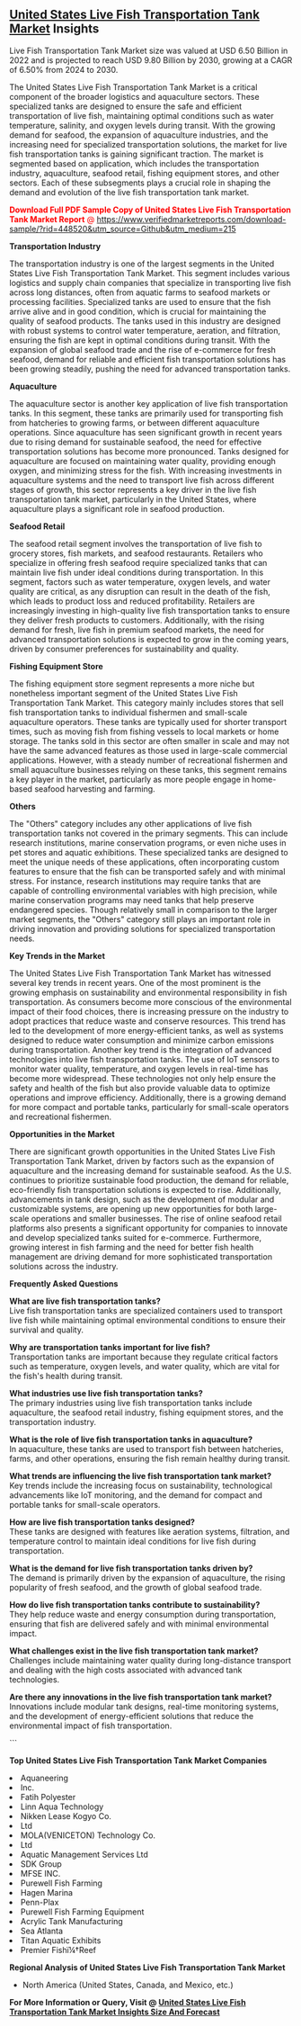 <h2><a href="https://www.verifiedmarketreports.com/download-sample/?rid=448520&amp;utm_source=Github&amp;utm_medium=215" target="_blank">United States Live Fish Transportation Tank Market</a> Insights</h2><p>Live Fish Transportation Tank Market size was valued at USD 6.50 Billion in 2022 and is projected to reach USD 9.80 Billion by 2030, growing at a CAGR of 6.50% from 2024 to 2030.</p><p> <p>The United States Live Fish Transportation Tank Market is a critical component of the broader logistics and aquaculture sectors. These specialized tanks are designed to ensure the safe and efficient transportation of live fish, maintaining optimal conditions such as water temperature, salinity, and oxygen levels during transit. With the growing demand for seafood, the expansion of aquaculture industries, and the increasing need for specialized transportation solutions, the market for live fish transportation tanks is gaining significant traction. The market is segmented based on application, which includes the transportation industry, aquaculture, seafood retail, fishing equipment stores, and other sectors. Each of these subsegments plays a crucial role in shaping the demand and evolution of the live fish transportation tank market. <p><span class=""><span style="color: #ff0000;"><strong>Download Full PDF Sample Copy of United States Live Fish Transportation Tank Market Report</strong> @ </span><a href="https://www.verifiedmarketreports.com/download-sample/?rid=448520&amp;utm_source=Github&amp;utm_medium=215" target="_blank">https://www.verifiedmarketreports.com/download-sample/?rid=448520&amp;utm_source=Github&amp;utm_medium=215</a></span></p></p> <p><strong>Transportation Industry</strong></p> <p>The transportation industry is one of the largest segments in the United States Live Fish Transportation Tank Market. This segment includes various logistics and supply chain companies that specialize in transporting live fish across long distances, often from aquatic farms to seafood markets or processing facilities. Specialized tanks are used to ensure that the fish arrive alive and in good condition, which is crucial for maintaining the quality of seafood products. The tanks used in this industry are designed with robust systems to control water temperature, aeration, and filtration, ensuring the fish are kept in optimal conditions during transit. With the expansion of global seafood trade and the rise of e-commerce for fresh seafood, demand for reliable and efficient fish transportation solutions has been growing steadily, pushing the need for advanced transportation tanks. <p><strong>Aquaculture</strong></p> <p>The aquaculture sector is another key application of live fish transportation tanks. In this segment, these tanks are primarily used for transporting fish from hatcheries to growing farms, or between different aquaculture operations. Since aquaculture has seen significant growth in recent years due to rising demand for sustainable seafood, the need for effective transportation solutions has become more pronounced. Tanks designed for aquaculture are focused on maintaining water quality, providing enough oxygen, and minimizing stress for the fish. With increasing investments in aquaculture systems and the need to transport live fish across different stages of growth, this sector represents a key driver in the live fish transportation tank market, particularly in the United States, where aquaculture plays a significant role in seafood production. <p><strong>Seafood Retail</strong></p> <p>The seafood retail segment involves the transportation of live fish to grocery stores, fish markets, and seafood restaurants. Retailers who specialize in offering fresh seafood require specialized tanks that can maintain live fish under ideal conditions during transportation. In this segment, factors such as water temperature, oxygen levels, and water quality are critical, as any disruption can result in the death of the fish, which leads to product loss and reduced profitability. Retailers are increasingly investing in high-quality live fish transportation tanks to ensure they deliver fresh products to customers. Additionally, with the rising demand for fresh, live fish in premium seafood markets, the need for advanced transportation solutions is expected to grow in the coming years, driven by consumer preferences for sustainability and quality. <p><strong>Fishing Equipment Store</strong></p> <p>The fishing equipment store segment represents a more niche but nonetheless important segment of the United States Live Fish Transportation Tank Market. This category mainly includes stores that sell fish transportation tanks to individual fishermen and small-scale aquaculture operators. These tanks are typically used for shorter transport times, such as moving fish from fishing vessels to local markets or home storage. The tanks sold in this sector are often smaller in scale and may not have the same advanced features as those used in large-scale commercial applications. However, with a steady number of recreational fishermen and small aquaculture businesses relying on these tanks, this segment remains a key player in the market, particularly as more people engage in home-based seafood harvesting and farming. <p><strong>Others</strong></p> <p>The "Others" category includes any other applications of live fish transportation tanks not covered in the primary segments. This can include research institutions, marine conservation programs, or even niche uses in pet stores and aquatic exhibitions. These specialized tanks are designed to meet the unique needs of these applications, often incorporating custom features to ensure that the fish can be transported safely and with minimal stress. For instance, research institutions may require tanks that are capable of controlling environmental variables with high precision, while marine conservation programs may need tanks that help preserve endangered species. Though relatively small in comparison to the larger market segments, the "Others" category still plays an important role in driving innovation and providing solutions for specialized transportation needs. <p><strong>Key Trends in the Market</strong></p> <p>The United States Live Fish Transportation Tank Market has witnessed several key trends in recent years. One of the most prominent is the growing emphasis on sustainability and environmental responsibility in fish transportation. As consumers become more conscious of the environmental impact of their food choices, there is increasing pressure on the industry to adopt practices that reduce waste and conserve resources. This trend has led to the development of more energy-efficient tanks, as well as systems designed to reduce water consumption and minimize carbon emissions during transportation. Another key trend is the integration of advanced technologies into live fish transportation tanks. The use of IoT sensors to monitor water quality, temperature, and oxygen levels in real-time has become more widespread. These technologies not only help ensure the safety and health of the fish but also provide valuable data to optimize operations and improve efficiency. Additionally, there is a growing demand for more compact and portable tanks, particularly for small-scale operators and recreational fishermen. <p><strong>Opportunities in the Market</strong></p> <p>There are significant growth opportunities in the United States Live Fish Transportation Tank Market, driven by factors such as the expansion of aquaculture and the increasing demand for sustainable seafood. As the U.S. continues to prioritize sustainable food production, the demand for reliable, eco-friendly fish transportation solutions is expected to rise. Additionally, advancements in tank design, such as the development of modular and customizable systems, are opening up new opportunities for both large-scale operations and smaller businesses. The rise of online seafood retail platforms also presents a significant opportunity for companies to innovate and develop specialized tanks suited for e-commerce. Furthermore, growing interest in fish farming and the need for better fish health management are driving demand for more sophisticated transportation solutions across the industry. <p><strong>Frequently Asked Questions</strong></p> <p><strong>What are live fish transportation tanks?</strong><br>Live fish transportation tanks are specialized containers used to transport live fish while maintaining optimal environmental conditions to ensure their survival and quality.</p> <p><strong>Why are transportation tanks important for live fish?</strong><br>Transportation tanks are important because they regulate critical factors such as temperature, oxygen levels, and water quality, which are vital for the fish's health during transit.</p> <p><strong>What industries use live fish transportation tanks?</strong><br>The primary industries using live fish transportation tanks include aquaculture, the seafood retail industry, fishing equipment stores, and the transportation industry.</p> <p><strong>What is the role of live fish transportation tanks in aquaculture?</strong><br>In aquaculture, these tanks are used to transport fish between hatcheries, farms, and other operations, ensuring the fish remain healthy during transit.</p> <p><strong>What trends are influencing the live fish transportation tank market?</strong><br>Key trends include the increasing focus on sustainability, technological advancements like IoT monitoring, and the demand for compact and portable tanks for small-scale operators.</p> <p><strong>How are live fish transportation tanks designed?</strong><br>These tanks are designed with features like aeration systems, filtration, and temperature control to maintain ideal conditions for live fish during transportation.</p> <p><strong>What is the demand for live fish transportation tanks driven by?</strong><br>The demand is primarily driven by the expansion of aquaculture, the rising popularity of fresh seafood, and the growth of global seafood trade.</p> <p><strong>How do live fish transportation tanks contribute to sustainability?</strong><br>They help reduce waste and energy consumption during transportation, ensuring that fish are delivered safely and with minimal environmental impact.</p> <p><strong>What challenges exist in the live fish transportation tank market?</strong><br>Challenges include maintaining water quality during long-distance transport and dealing with the high costs associated with advanced tank technologies.</p> <p><strong>Are there any innovations in the live fish transportation tank market?</strong><br>Innovations include modular tank designs, real-time monitoring systems, and the development of energy-efficient solutions that reduce the environmental impact of fish transportation.</p> ```</p><p><strong>Top United States Live Fish Transportation Tank Market Companies</strong></p><div data-test-id=""><p><li>Aquaneering</li><li> Inc.</li><li> Fatih Polyester</li><li> Linn Aqua Technology</li><li> Nikken Lease Kogyo Co.</li><li> Ltd</li><li> MOLA(VENICETON) Technology Co.</li><li> Ltd</li><li> Aquatic Management Services Ltd</li><li> SDK Group</li><li> MFSE INC.</li><li> Purewell Fish Farming</li><li> Hagen Marina</li><li> Penn-Plax</li><li> Purewell Fish Farming Equipment</li><li> Acrylic Tank Manufacturing</li><li> Sea Atlanta</li><li> Titan Aquatic Exhibits</li><li> Premier Fishï¼†Reef</li></p><div><strong>Regional Analysis of&nbsp;United States Live Fish Transportation Tank Market</strong></div><ul><li dir="ltr"><p dir="ltr">North America&nbsp;(United States, Canada, and Mexico, etc.)</p></li></ul><p><strong>For More Information or Query, Visit @&nbsp;</strong><strong><a href="https://www.verifiedmarketreports.com/product/live-fish-transportation-tank-market/?utm_source=Github&amp;utm_medium=215" target="_blank">United States Live Fish Transportation Tank Market Insights Size And Forecast</a></strong></p></div>
